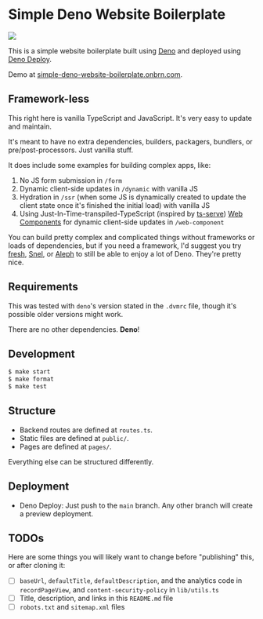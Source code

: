 # Simple Deno Website Boilerplate

[![](https://github.com/BrunoBernardino/deno-boilerplate-simple-website/workflows/Run%20Tests/badge.svg)](https://github.com/BrunoBernardino/deno-boilerplate-simple-website/actions?workflow=Run+Tests)

This is a simple website boilerplate built using [Deno](https://deno.land) and deployed using [Deno Deploy](https://deno.com/deploy).

Demo at [simple-deno-website-boilerplate.onbrn.com](https://simple-deno-website-boilerplate.onbrn.com).

## Framework-less

This right here is vanilla TypeScript and JavaScript. It's very easy to update and maintain.

It's meant to have no extra dependencies, builders, packagers, bundlers, or pre/post-processors. Just vanilla stuff.

It does include some examples for building complex apps, like:

1. No JS form submission in `/form`
2. Dynamic client-side updates in `/dynamic` with vanilla JS
3. Hydration in `/ssr` (when some JS is dynamically created to update the client state once it's finished the initial load) with vanilla JS
4. Using Just-In-Time-transpiled-TypeScript (inspired by [ts-serve](https://github.com/ayame113/ts-serve)) [Web Components](https://developer.mozilla.org/en-US/docs/Web/Web_Components) for dynamic client-side updates in `/web-component`

You can build pretty complex and complicated things without frameworks or loads of dependencies, but if you need a framework, I'd suggest you try [fresh](https://fresh.deno.dev/), [Snel](https://crewdevio.mod.land/projects/Snel), or [Aleph](https://github.com/alephjs/aleph.js) to still be able to enjoy a lot of Deno. They're pretty nice.

## Requirements

This was tested with `deno`'s version stated in the `.dvmrc` file, though it's possible older versions might work.

There are no other dependencies. **Deno**!

## Development

```sh
$ make start
$ make format
$ make test
```

## Structure

- Backend routes are defined at `routes.ts`.
- Static files are defined at `public/`.
- Pages are defined at `pages/`.

Everything else can be structured differently.

## Deployment

- Deno Deploy: Just push to the `main` branch. Any other branch will create a preview deployment.

## TODOs

Here are some things you will likely want to change before "publishing" this, or after cloning it:

- [ ] `baseUrl`, `defaultTitle`, `defaultDescription`, and the analytics code in `recordPageView`, and `content-security-policy` in `lib/utils.ts`
- [ ] Title, description, and links in this `README.md` file
- [ ] `robots.txt` and `sitemap.xml` files
